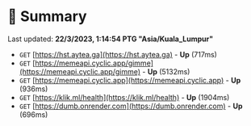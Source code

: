 # 📖 Summary
Last updated: **22/3/2023, 1:14:54 PTG "Asia/Kuala_Lumpur"**

- `GET` [https://hst.aytea.ga](https://hst.aytea.ga) - **Up** (717ms)
- `GET` [https://memeapi.cyclic.app/gimme](https://memeapi.cyclic.app/gimme) - **Up** (5132ms)
- `GET` [https://memeapi.cyclic.app](https://memeapi.cyclic.app) - **Up** (936ms)
- `GET` [https://klik.ml/health](https://klik.ml/health) - **Up** (1904ms)
- `GET` [https://dumb.onrender.com](https://dumb.onrender.com) - **Up** (696ms)
